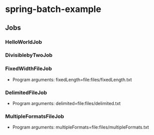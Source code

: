 # spring-batch-example

## Jobs

### HelloWorldJob

### DivisiblebyTwoJob

### FixedWidthFileJob
- Program arguments: fixedLength=file:files/fixedLength.txt

### DelimitedFileJob
- Program arguments: delimited=file:files/delimited.txt

### MultipleFormatsFileJob
- Program arguments: multipleFormats=file:files/multipleFormats.txt

